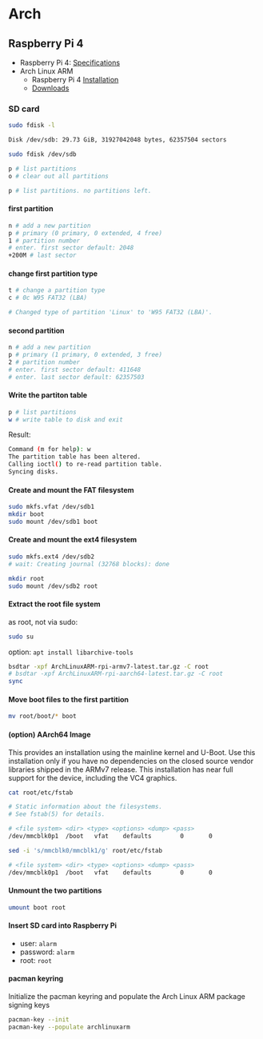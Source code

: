 # Arch

## Raspberry Pi 4

- Raspberry Pi 4: [Specifications](https://www.raspberrypi.com/products/raspberry-pi-4-model-b/specifications/)
- Arch Linux ARM
   - Raspberry Pi 4 [Installation](https://archlinuxarm.org/platforms/armv8/broadcom/raspberry-pi-4)
   - [Downloads](https://archlinuxarm.org/about/downloads)

### SD card

```bash
sudo fdisk -l

Disk /dev/sdb: 29.73 GiB, 31927042048 bytes, 62357504 sectors
```

```bash
sudo fdisk /dev/sdb

p # list partitions
o # clear out all partitions

p # list partitions. no partitions left.
```

####  first partition

```bash
n # add a new partition
p # primary (0 primary, 0 extended, 4 free)
1 # partition number
# enter. first sector default: 2048
+200M # last sector
```

#### change first partition type

```bash
t # change a partition type
c # 0c W95 FAT32 (LBA)

# Changed type of partition 'Linux' to 'W95 FAT32 (LBA)'.
```

#### second partition

```bash
n # add a new partition
p # primary (1 primary, 0 extended, 3 free)
2 # partition number
# enter. first sector default: 411648
# enter. last sector default: 62357503
```

#### Write the partiton table

```bash
p # list partitions
w # write table to disk and exit
```

Result:

```bash
Command (m for help): w
The partition table has been altered.
Calling ioctl() to re-read partition table.
Syncing disks.
```

#### Create and mount the FAT filesystem

```bash
sudo mkfs.vfat /dev/sdb1
mkdir boot
sudo mount /dev/sdb1 boot
```

#### Create and mount the ext4 filesystem

```bash
sudo mkfs.ext4 /dev/sdb2
# wait: Creating journal (32768 blocks): done

mkdir root
sudo mount /dev/sdb2 root
```

#### Extract the root file system

as root, not via sudo:

```bash
sudo su
```

option: `apt install libarchive-tools`

```bash
bsdtar -xpf ArchLinuxARM-rpi-armv7-latest.tar.gz -C root
# bsdtar -xpf ArchLinuxARM-rpi-aarch64-latest.tar.gz -C root
sync
```

#### Move boot files to the first partition

```bash
mv root/boot/* boot
```

#### (option) AArch64 Image

This provides an installation using the mainline kernel and U-Boot. Use this installation only if you have no dependencies on the closed source vendor libraries shipped in the ARMv7 release. This installation has near full support for the device, including the VC4 graphics.

```bash
cat root/etc/fstab

# Static information about the filesystems.
# See fstab(5) for details.

# <file system> <dir> <type> <options> <dump> <pass>
/dev/mmcblk0p1  /boot   vfat    defaults        0       0
```

```bash
sed -i 's/mmcblk0/mmcblk1/g' root/etc/fstab
```

```bash
# <file system> <dir> <type> <options> <dump> <pass>
/dev/mmcblk0p1  /boot   vfat    defaults        0       0
```

#### Unmount the two partitions

```bash
umount boot root
```

#### Insert SD card into Raspberry Pi

- user: `alarm`
- password: `alarm`
- root: `root`

#### pacman keyring

Initialize the pacman keyring and populate the Arch Linux ARM package signing keys

```bash
pacman-key --init
pacman-key --populate archlinuxarm
```
